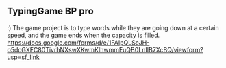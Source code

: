 ## TypingGame BP pro  
:) The game project is to type words while they are going down at a certain speed, and the game ends when the capacity is filled.
https://docs.google.com/forms/d/e/1FAIpQLScJH-o5dcGXFC80TivrhNXswXKwmKIhwmmEuQB0LnIIB7XcBQ/viewform?usp=sf_link